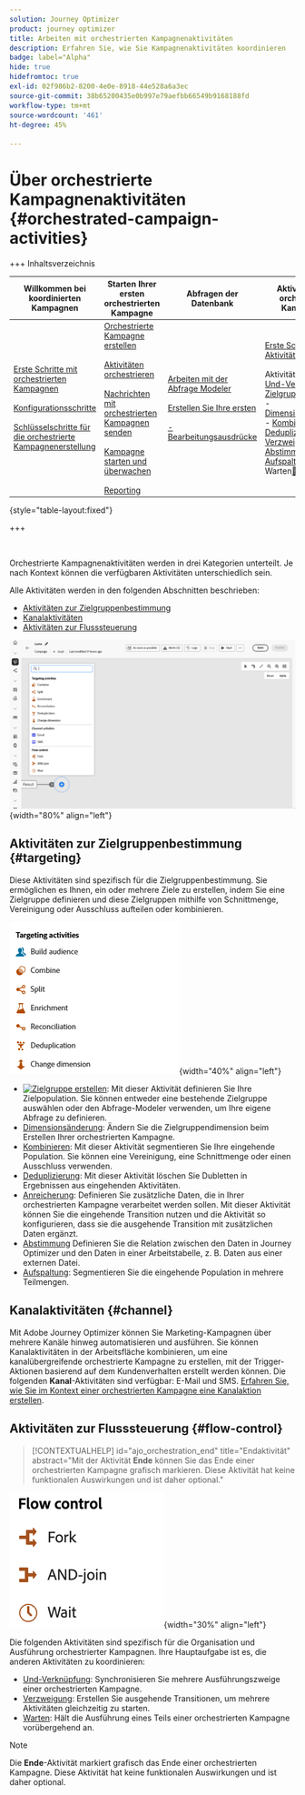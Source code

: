 ```yaml
---
solution: Journey Optimizer
product: journey optimizer
title: Arbeiten mit orchestrierten Kampagnenaktivitäten
description: Erfahren Sie, wie Sie Kampagnenaktivitäten koordinieren
badge: label="Alpha"
hide: true
hidefromtoc: true
exl-id: 02f986b2-8200-4e0e-8918-44e528a6a3ec
source-git-commit: 38b65200435e0b997e79aefbb66549b9168188fd
workflow-type: tm+mt
source-wordcount: '461'
ht-degree: 45%

---
```


# Über orchestrierte Kampagnenaktivitäten {#orchestrated-campaign-activities}

+++ Inhaltsverzeichnis

| Willkommen bei koordinierten Kampagnen | Starten Ihrer ersten orchestrierten Kampagne | Abfragen der Datenbank | Aktivitäten für orchestrierte Kampagnen |
|---|---|---|---|
| [Erste Schritte mit orchestrierten Kampagnen](../gs-orchestrated-campaigns.md)<br/><br/>[Konfigurationsschritte](../configuration-steps.md)<br/><br/>[Schlüsselschritte für die orchestrierte Kampagnenerstellung](../gs-campaign-creation.md) | [Orchestrierte Kampagne erstellen](../create-orchestrated-campaign.md)<br/><br/>[Aktivitäten orchestrieren](../orchestrate-activities.md)<br/><br/>[ Nachrichten mit orchestrierten Kampagnen senden](../send-messages.md)<br/><br/>[Kampagne starten und überwachen](../start-monitor-campaigns.md)<br/><br/>[Reporting](../reporting-campaigns.md) | [Arbeiten mit der Abfrage Modeler](../orchestrated-rule-builder.md)<br/><br/>[Erstellen Sie Ihre ersten ](../build-query.md)<br/><br/>[-Bearbeitungsausdrücke](../edit-expressions.md) | [Erste Schritte mit Aktivitäten](about-activities.md)<br/><br/>Aktivitäten:<br/>[Und-Verknüpfung](and-join.md) - [Zielgruppe aufbauen](build-audience.md) - [Dimensionsänderung](change-dimension.md) - [Kombinieren](combine.md) - [Deduplizierung](enrichment.md) - [Verzweigung](fork.md) - [Abstimmung](reconciliation.md) - [Aufspaltung](split.md) [&#128279;](wait.md) Warten[&#128279;](deduplication.md)  |

{style="table-layout:fixed"}

+++

<br/>

Orchestrierte Kampagnenaktivitäten werden in drei Kategorien unterteilt. Je nach Kontext können die verfügbaren Aktivitäten unterschiedlich sein.

Alle Aktivitäten werden in den folgenden Abschnitten beschrieben:

* [Aktivitäten zur Zielgruppenbestimmung](#targeting)
* [Kanalaktivitäten](#channel)
* [Aktivitäten zur Flusssteuerung](#flow-control)

![Liste der auf der Arbeitsfläche verfügbaren Aktivitäten](../assets/orchestrated-activities.png){width="80%" align="left"}

## Aktivitäten zur Zielgruppenbestimmung {#targeting}

Diese Aktivitäten sind spezifisch für die Zielgruppenbestimmung. Sie ermöglichen es Ihnen, ein oder mehrere Ziele zu erstellen, indem Sie eine Zielgruppe definieren und diese Zielgruppen mithilfe von Schnittmenge, Vereinigung oder Ausschluss aufteilen oder kombinieren.

![Liste der Zielgruppenaktivitäten](../assets/targeting-activities.png){width="40%" align="left"}

* [![Zielgruppe erstellen](../assets/..build-audience-icon.png)](build-audience.md): Mit dieser Aktivität definieren Sie Ihre Zielpopulation. Sie können entweder eine bestehende Zielgruppe auswählen oder den Abfrage-Modeler verwenden, um Ihre eigene Abfrage zu definieren.
* [Dimensionsänderung](change-dimension.md): Ändern Sie die Zielgruppendimension beim Erstellen Ihrer orchestrierten Kampagne.
* [Kombinieren](combine.md): Mit dieser Aktivität segmentieren Sie Ihre eingehende Population. Sie können eine Vereinigung, eine Schnittmenge oder einen Ausschluss verwenden.
* [Deduplizierung](deduplication.md): Mit dieser Aktivität löschen Sie Dubletten in Ergebnissen aus eingehenden Aktivitäten.
* [Anreicherung](enrichment.md): Definieren Sie zusätzliche Daten, die in Ihrer orchestrierten Kampagne verarbeitet werden sollen. Mit dieser Aktivität können Sie die eingehende Transition nutzen und die Aktivität so konfigurieren, dass sie die ausgehende Transition mit zusätzlichen Daten ergänzt.
* [Abstimmung](reconciliation.md) Definieren Sie die Relation zwischen den Daten in Journey Optimizer und den Daten in einer Arbeitstabelle, z. B. Daten aus einer externen Datei.
* [Aufspaltung](split.md): Segmentieren Sie die eingehende Population in mehrere Teilmengen.

## Kanalaktivitäten {#channel}

Mit Adobe Journey Optimizer können Sie Marketing-Kampagnen über mehrere Kanäle hinweg automatisieren und ausführen. Sie können Kanalaktivitäten in der Arbeitsfläche kombinieren, um eine kanalübergreifende orchestrierte Kampagne zu erstellen, mit der Trigger-Aktionen basierend auf dem Kundenverhalten erstellt werden können. Die folgenden **Kanal**-Aktivitäten sind verfügbar: E-Mail und SMS. [Erfahren Sie, wie Sie im Kontext einer orchestrierten Kampagne eine Kanalaktion erstellen](channels.md).

## Aktivitäten zur Flusssteuerung {#flow-control}

>[!CONTEXTUALHELP]
>id="ajo_orchestration_end"
>title="Endaktivität"
>abstract="Mit der Aktivität **Ende** können Sie das Ende einer orchestrierten Kampagne grafisch markieren. Diese Aktivität hat keine funktionalen Auswirkungen und ist daher optional."

![Liste der Flusssteuerungsaktivitäten](../assets/flow-control-activities.png){width="30%" align="left"}

Die folgenden Aktivitäten sind spezifisch für die Organisation und Ausführung orchestrierter Kampagnen. Ihre Hauptaufgabe ist es, die anderen Aktivitäten zu koordinieren:

* [Und-Verknüpfung](and-join.md): Synchronisieren Sie mehrere Ausführungszweige einer orchestrierten Kampagne.
* [Verzweigung](fork.md): Erstellen Sie ausgehende Transitionen, um mehrere Aktivitäten gleichzeitig zu starten.
* [Warten](wait.md): Hält die Ausführung eines Teils einer orchestrierten Kampagne vorübergehend an.
  <!--* [Test](test.md): Enable transitions based on specified conditions.-->

>[!NOTE]
>Die **Ende**-Aktivität markiert grafisch das Ende einer orchestrierten Kampagne. Diese Aktivität hat keine funktionalen Auswirkungen und ist daher optional.
